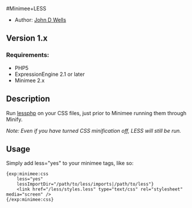 #Minimee+LESS

* Author: [John D Wells](http://johndwells.com)

## Version 1.x

### Requirements:

* PHP5
* ExpressionEngine 2.1 or later
* Minimee 2.x


## Description

Run [lessphp](http://leafo.net/lessphp) on your CSS files, just prior to Minimee running them through Minify.

_Note: Even if you have turned CSS minification off, LESS will still be run._


## Usage

Simply add less="yes" to your minimee tags, like so:

	{exp:minimee:css
		less="yes"
		lessImportDir="/path/to/less/imports|/path/to/less"}
	    <link href="/less/styles.less" type="text/css" rel="stylesheet" media="screen" />
	{/exp:minimee:css}